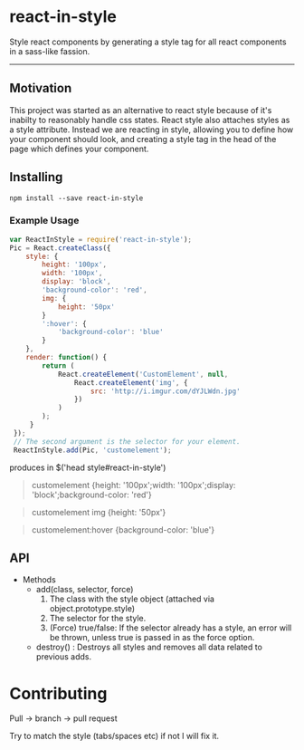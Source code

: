 # react-in-style

Style react components by generating a style tag for all react components in a sass-like fassion.

--------------------------------------------------------------------------------------------------
## Motivation

This project was started as an alternative to react style because of it's inabilty to reasonably handle 
css states. React style also attaches styles as a style attribute. Instead we are reacting in style, allowing you
to define how your component should look, and creating a style tag in the head of the page which defines your component.

## Installing

`npm install --save react-in-style`


### Example Usage

```javascript
var ReactInStyle = require('react-in-style');
Pic = React.createClass({
    style: {
        height: '100px',
        width: '100px',
        display: 'block',
        'background-color': 'red',     
        img: {
            height: '50px'
        }
        ':hover': {
            'background-color': 'blue'
        }
    },
    render: function() {
        return (
            React.createElement('CustomElement', null,
                React.createElement('img', {
                    src: 'http://i.imgur.com/dYJLWdn.jpg'
                })
            )
        );
     }
 });
 // The second argument is the selector for your element.
 ReactInStyle.add(Pic, 'customelement');
 ```

produces in $('head style#react-in-style')

> customelement {height: '100px';width: '100px';display: 'block';background-color: 'red'}

> customelement img {height: '50px'} 

> customelement:hover {background-color: 'blue'}

## API

* Methods
    - add(class, selector, force)
        1. The class with the style object (attached via object.prototype.style)
        2. The selector for the style.
        3. (Force) true/false: If the selector already has a style, an error will be thrown, unless true is passed in as the force option.
    - destroy() : Destroys all styles and removes all data related to previous adds.

# Contributing

Pull -> branch -> pull request

Try to match the style (tabs/spaces etc) if not I will fix it.